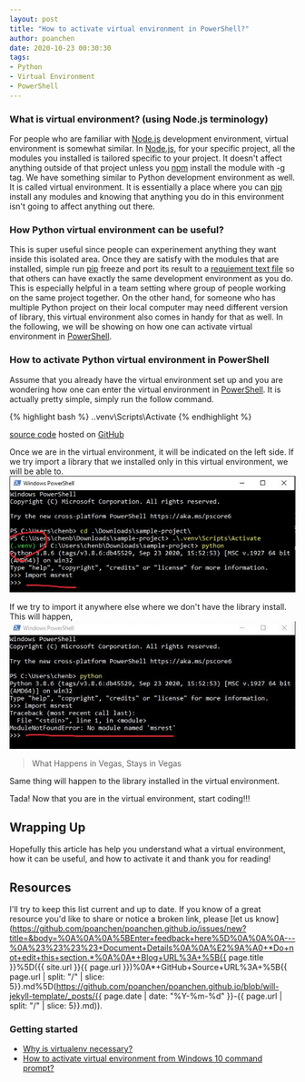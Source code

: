 ```yaml
---
layout: post
title: "How to activate virtual environment in PowerShell?"
author: poanchen
date: 2020-10-23 00:30:30
tags:
- Python
- Virtual Environment
- PowerShell
---
```

### What is virtual environment? (using Node.js terminology)

For people who are familiar with [Node.js](https://nodejs.org) development environment, virtual environment is somewhat similar. In [Node.js](https://nodejs.org), for your specific project, all the modules you installed is tailored specific to your project. It doesn't affect anything outside of that project unless you [npm](https://www.npmjs.com) install the module with -g tag. We have something similar to Python development environment as well. It is called virtual environment. It is essentially a place where you can [pip](https://pypi.org) install any modules and knowing that anything you do in this environment isn't going to affect anything out there.

### How Python virtual environment can be useful?

This is super useful since people can experinement anything they want inside this isolated area. Once they are satisfy with the modules that are installed, simple run [pip](https://pypi.org) freeze and port its result to a [requiement text file](https://github.com/poanchen/upload-post-stats/blob/master/requirements.txt) so that others can have exactly the same development environment as you do. This is especially helpful in a team setting where group of people working on the same project together. On the other hand, for someone who has multiple Python project on their local computer may need different version of library, this virtual environment also comes in handy for that as well. In the following, we will be showing on how one can activate virtual environment in [PowerShell](https://docs.microsoft.com/powershell/scripting/overview?view=powershell-7).

### How to activate Python virtual environment in PowerShell

Assume that you already have the virtual environment set up and you are wondering how one can enter the virtual environment in [PowerShell](https://docs.microsoft.com/powershell/scripting/overview?view=powershell-7). It is actually pretty simple, simply run the follow command.

{% highlight bash %}
.\.venv\Scripts\Activate
{% endhighlight %}

<a href="https://github.com/poanchen/code-for-blog/blob/master/2020/10/23/how-to-activate-virtual-environment-in-powershell/activateVirtualEnvironment.sh" target="_blank">source code</a> hosted on <a href="https://github.com" target="_blank">GitHub</a>

Once we are in the virtual environment, it will be indicated on the left side. If we try import a library that we installed only in this virtual environment, we will be able to.
<img src="\img\2020\10\23\how-to-activate-virtual-environment-in-powershell/virtual env.JPG" alt="virtual env">

If we try to import it anywhere else where we don't have the library install. This will happen,
<img src="\img\2020\10\23\how-to-activate-virtual-environment-in-powershell/without virtual env.JPG" alt="without virtual env">

> What Happens in Vegas, Stays in Vegas

Same thing will happen to the library installed in the virtual environment.

Tada! Now that you are in the virtual environment, start coding!!!

## Wrapping Up

Hopefully this article has help you understand what a virtual environment, how it can be useful, and how to activate it and thank you for reading!

## Resources

I'll try to keep this list current and up to date. If you know of a great resource you'd like to share or notice a broken link, please [let us know](https://github.com/poanchen/poanchen.github.io/issues/new?title=&body=%0A%0A%0A%5BEnter+feedback+here%5D%0A%0A%0A---%0A%23%23%23%23+Document+Details%0A%0A%E2%9A%A0+*Do+not+edit+this+section.*%0A%0A*+Blog+URL%3A+%5B{{ page.title }}%5D({{ site.url }}{{ page.url }})%0A*+GitHub+Source+URL%3A+%5B{{ page.url | split: "/" | slice: 5}}.md%5D(https://github.com/poanchen/poanchen.github.io/blob/will-jekyll-template/_posts/{{ page.date | date: "%Y-%m-%d" }}-{{ page.url | split: "/" | slice: 5}}.md)).

### Getting started

* [Why is virtualenv necessary?](https://stackoverflow.com/questions/23948317/why-is-virtualenv-necessary)
* [How to activate virtual environment from Windows 10 command prompt?](https://stackoverflow.com/questions/46896093/how-to-activate-virtual-environment-from-windows-10-command-prompt)
